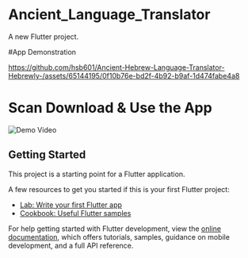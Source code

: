 # Ancient_Language_Translator

A new Flutter project.

#App Demonstration


https://github.com/hsb601/Ancient-Hebrew-Language-Translator-Hebrewly-/assets/65144195/0f10b76e-bd2f-4b92-b9af-1d474fabe4a8


# Scan Download & Use the App
![Demo Video](https://github.com/hsb601/Ancient-Hebrew-Language-Translator-Hebrewly-/assets/65144195/02145a96-ec35-4e35-9134-a02c88547130)

## Getting Started

This project is a starting point for a Flutter application.

A few resources to get you started if this is your first Flutter project:

- [Lab: Write your first Flutter app](https://docs.flutter.dev/get-started/codelab)
- [Cookbook: Useful Flutter samples](https://docs.flutter.dev/cookbook)

For help getting started with Flutter development, view the
[online documentation](https://docs.flutter.dev/), which offers tutorials,
samples, guidance on mobile development, and a full API reference.
